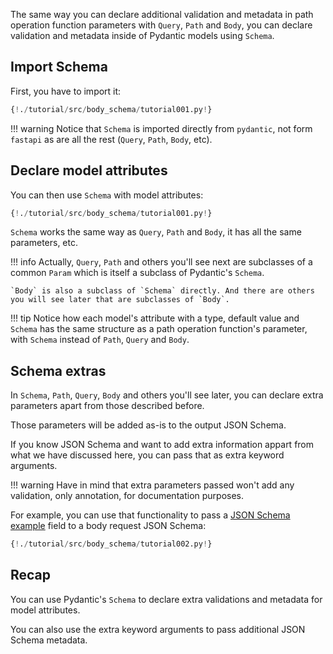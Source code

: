 The same way you can declare additional validation and metadata in path operation function parameters with `Query`, `Path` and `Body`, you can declare validation and metadata inside of Pydantic models using `Schema`.

## Import Schema

First, you have to import it:

```Python hl_lines="3"
{!./tutorial/src/body_schema/tutorial001.py!}
```

!!! warning
    Notice that `Schema` is imported directly from `pydantic`, not form `fastapi` as are all the rest (`Query`, `Path`, `Body`, etc).


## Declare model attributes

You can then use `Schema` with model attributes:

```Python hl_lines="10 11"
{!./tutorial/src/body_schema/tutorial001.py!}
```

`Schema` works the same way as `Query`, `Path` and `Body`, it has all the same parameters, etc.


!!! info
    Actually, `Query`, `Path` and others you'll see next are subclasses of a common `Param` which is itself a subclass of Pydantic's `Schema`.

    `Body` is also a subclass of `Schema` directly. And there are others you will see later that are subclasses of `Body`.

!!! tip
    Notice how each model's attribute with a type, default value and `Schema` has the same structure as a path operation function's parameter, with `Schema` instead of `Path`, `Query` and `Body`.

## Schema extras

In `Schema`, `Path`, `Query`, `Body` and others you'll see later, you can declare extra parameters apart from those described before.

Those parameters will be added as-is to the output JSON Schema.

If you know JSON Schema and want to add extra information appart from what we have discussed here, you can pass that as extra keyword arguments.

!!! warning
    Have in mind that extra parameters passed won't add any validation, only annotation, for documentation purposes.

For example, you can use that functionality to pass a <a href="http://json-schema.org/latest/json-schema-validation.html#rfc.section.8.5" target="_blank">JSON Schema example</a> field to a body request JSON Schema:

```Python hl_lines="21 22 23 24 25 26"
{!./tutorial/src/body_schema/tutorial002.py!}
```

## Recap

You can use Pydantic's `Schema` to declare extra validations and metadata for model attributes.

You can also use the extra keyword arguments to pass additional JSON Schema metadata.